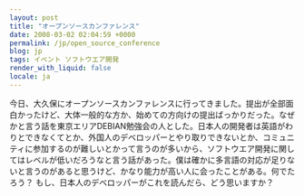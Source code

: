 ```yaml
---
layout: post
title: "オープンソースカンファレンス"
date: 2008-03-02 02:04:59 +0000
permalink: /jp/open_source_conference
blog: jp
tags: イベント ソフトウエア開発
render_with_liquid: false
locale: ja
---
```


今日、大久保にオープンソースカンファレンスに行ってきました。提出が全部面白かったけど、大体一般的な方か、始めての方向けの提出ばっかりだった。なぜかと言う話を東京エリアDEBIAN勉強会の人とした。日本人の開発者は英語がわりとできなくてとか、外国人のデベロッパーとやり取りできないとか、コミュニティに参加するのが難しいとかって言うのが多いから、ソフトウエア開発に関してはレベルが低いだろうなと言う話があった。僕は確かに多言語の対応が足りないと言うのがあると思うけど、かなり能力が高い人に会ったことがある。何でたろう？ もし、日本人のデベロッパーがこれを読んだら、どう思いますか？
